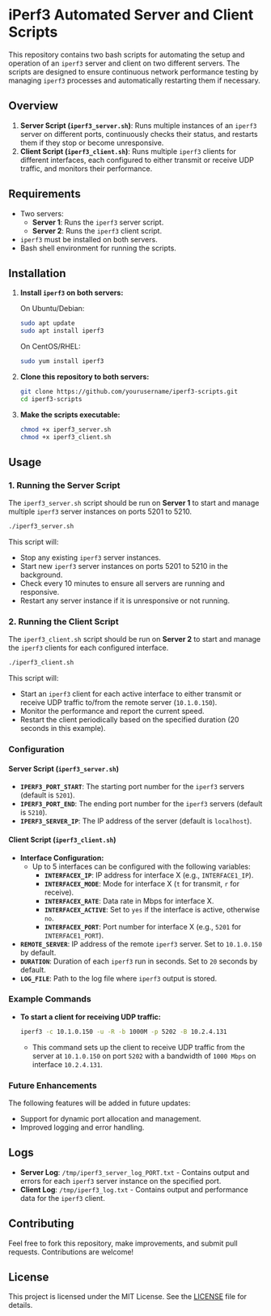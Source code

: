 # iPerf3 Automated Server and Client Scripts

This repository contains two bash scripts for automating the setup and operation of an `iperf3` server and client on two different servers. The scripts are designed to ensure continuous network performance testing by managing `iperf3` processes and automatically restarting them if necessary.

## Overview

1. **Server Script (`iperf3_server.sh`)**: Runs multiple instances of an `iperf3` server on different ports, continuously checks their status, and restarts them if they stop or become unresponsive.
2. **Client Script (`iperf3_client.sh`)**: Runs multiple `iperf3` clients for different interfaces, each configured to either transmit or receive UDP traffic, and monitors their performance.

## Requirements

- Two servers: 
  - **Server 1**: Runs the `iperf3` server script.
  - **Server 2**: Runs the `iperf3` client script.
- `iperf3` must be installed on both servers.
- Bash shell environment for running the scripts.

## Installation

1. **Install `iperf3` on both servers:**

   On Ubuntu/Debian:
   ```bash
   sudo apt update
   sudo apt install iperf3
   ```

   On CentOS/RHEL:
   ```bash
   sudo yum install iperf3
   ```

2. **Clone this repository to both servers:**

   ```bash
   git clone https://github.com/yourusername/iperf3-scripts.git
   cd iperf3-scripts
   ```

3. **Make the scripts executable:**

   ```bash
   chmod +x iperf3_server.sh
   chmod +x iperf3_client.sh
   ```

## Usage

### 1. Running the Server Script

The `iperf3_server.sh` script should be run on **Server 1** to start and manage multiple `iperf3` server instances on ports 5201 to 5210.

```bash
./iperf3_server.sh
```

This script will:
- Stop any existing `iperf3` server instances.
- Start new `iperf3` server instances on ports 5201 to 5210 in the background.
- Check every 10 minutes to ensure all servers are running and responsive.
- Restart any server instance if it is unresponsive or not running.

### 2. Running the Client Script

The `iperf3_client.sh` script should be run on **Server 2** to start and manage the `iperf3` clients for each configured interface.

```bash
./iperf3_client.sh
```

This script will:
- Start an `iperf3` client for each active interface to either transmit or receive UDP traffic to/from the remote server (`10.1.0.150`).
- Monitor the performance and report the current speed.
- Restart the client periodically based on the specified duration (20 seconds in this example).

### Configuration

#### Server Script (`iperf3_server.sh`)

- **`IPERF3_PORT_START`**: The starting port number for the `iperf3` servers (default is `5201`).
- **`IPERF3_PORT_END`**: The ending port number for the `iperf3` servers (default is `5210`).
- **`IPERF3_SERVER_IP`**: The IP address of the server (default is `localhost`).

#### Client Script (`iperf3_client.sh`)

- **Interface Configuration:**
  - Up to 5 interfaces can be configured with the following variables:
    - **`INTERFACEX_IP`**: IP address for interface X (e.g., `INTERFACE1_IP`).
    - **`INTERFACEX_MODE`**: Mode for interface X (`t` for transmit, `r` for receive).
    - **`INTERFACEX_RATE`**: Data rate in Mbps for interface X.
    - **`INTERFACEX_ACTIVE`**: Set to `yes` if the interface is active, otherwise `no`.
    - **`INTERFACEX_PORT`**: Port number for interface X (e.g., `5201` for `INTERFACE1_PORT`).
- **`REMOTE_SERVER`**: IP address of the remote `iperf3` server. Set to `10.1.0.150` by default.
- **`DURATION`**: Duration of each `iperf3` run in seconds. Set to `20` seconds by default.
- **`LOG_FILE`**: Path to the log file where `iperf3` output is stored.

### Example Commands

- **To start a client for receiving UDP traffic:**

  ```bash
  iperf3 -c 10.1.0.150 -u -R -b 1000M -p 5202 -B 10.2.4.131
  ```

  - This command sets up the client to receive UDP traffic from the server at `10.1.0.150` on port `5202` with a bandwidth of `1000 Mbps` on interface `10.2.4.131`.

### Future Enhancements

The following features will be added in future updates:

- Support for dynamic port allocation and management.
- Improved logging and error handling.

## Logs

- **Server Log**: `/tmp/iperf3_server_log_PORT.txt` - Contains output and errors for each `iperf3` server instance on the specified port.
- **Client Log**: `/tmp/iperf3_log.txt` - Contains output and performance data for the `iperf3` client.

## Contributing

Feel free to fork this repository, make improvements, and submit pull requests. Contributions are welcome!

## License

This project is licensed under the MIT License. See the [LICENSE](LICENSE) file for details.
